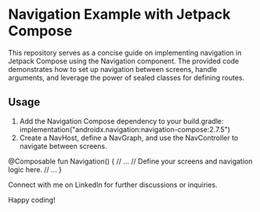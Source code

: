 ﻿# Navigation Example with Jetpack Compose
This repository serves as a concise guide on implementing navigation in Jetpack Compose using the Navigation component. The provided code demonstrates how to set up navigation between screens, handle arguments, and leverage the power of sealed classes for defining routes.
## Usage
1. Add the Navigation Compose dependency to your build.gradle:
implementation("androidx.navigation:navigation-compose:2.7.5")
2. Create a NavHost, define a NavGraph, and use the NavController to navigate between screens.

@Composable
fun Navigation() {
    // ...
    // Define your screens and navigation logic here.
    // ...
}

Connect with me on LinkedIn for further discussions or inquiries.

Happy coding!

